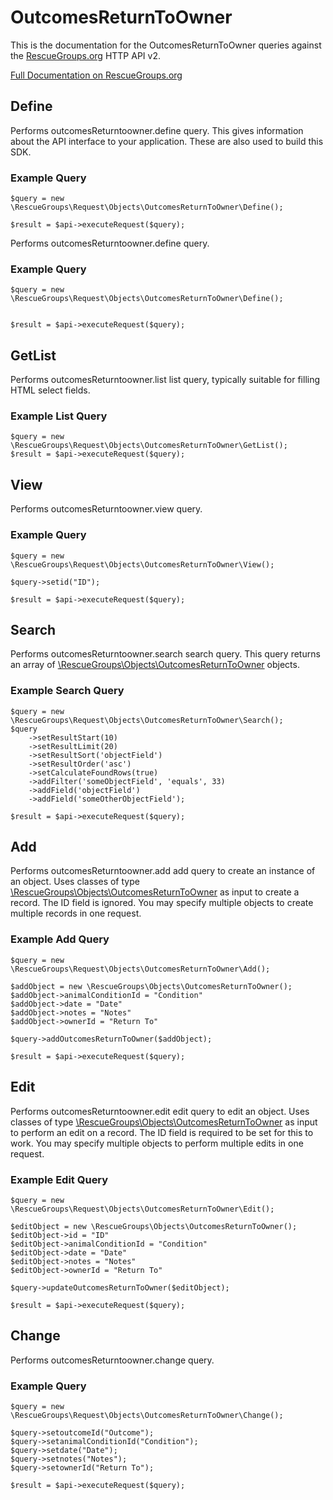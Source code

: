 # OutcomesReturnToOwner

This is the documentation for the OutcomesReturnToOwner queries against the [RescueGroups.org](https://www.rescuegroups.org/) HTTP API v2.

[Full Documentation on RescueGroups.org](https://userguide.rescuegroups.org/display/APIDG/Object+definitions#Objectdefinitions-outcomesReturntoowner)

## Define
Performs outcomesReturntoowner.define query. This gives information about the API interface to your application. These are also used to build this SDK.

### Example Query

    $query = new \RescueGroups\Request\Objects\OutcomesReturnToOwner\Define();

    $result = $api->executeRequest($query);
Performs outcomesReturntoowner.define query.

### Example Query

    $query = new \RescueGroups\Request\Objects\OutcomesReturnToOwner\Define();


    $result = $api->executeRequest($query);

## GetList
Performs outcomesReturntoowner.list list query, typically suitable for filling HTML select fields.

### Example List Query

    $query = new \RescueGroups\Request\Objects\OutcomesReturnToOwner\GetList();
    $result = $api->executeRequest($query);
## View
Performs outcomesReturntoowner.view query.

### Example Query

    $query = new \RescueGroups\Request\Objects\OutcomesReturnToOwner\View();

    $query->setid("ID");

    $result = $api->executeRequest($query);

## Search
Performs outcomesReturntoowner.search search query. This query returns an array of [\RescueGroups\Objects\OutcomesReturnToOwner](../../../src/Objects/OutcomesReturnToOwner.php) objects.

### Example Search Query

    $query = new \RescueGroups\Request\Objects\OutcomesReturnToOwner\Search();
    $query
        ->setResultStart(10)
        ->setResultLimit(20)
        ->setResultSort('objectField')
        ->setResultOrder('asc')
        ->setCalculateFoundRows(true)
        ->addFilter('someObjectField', 'equals', 33)
        ->addField('objectField')
        ->addField('someOtherObjectField');

    $result = $api->executeRequest($query);
## Add
Performs outcomesReturntoowner.add add query to create an instance of an object. Uses classes of type [\RescueGroups\Objects\OutcomesReturnToOwner](../../../src/Objects/OutcomesReturnToOwner.php) as input to create a record. The ID field is ignored. You may specify multiple objects to create multiple records in one request.

### Example Add Query

    $query = new \RescueGroups\Request\Objects\OutcomesReturnToOwner\Add();

    $addObject = new \RescueGroups\Objects\OutcomesReturnToOwner();
    $addObject->animalConditionId = "Condition"
    $addObject->date = "Date"
    $addObject->notes = "Notes"
    $addObject->ownerId = "Return To"

    $query->addOutcomesReturnToOwner($addObject);

    $result = $api->executeRequest($query);
## Edit
Performs outcomesReturntoowner.edit edit query to edit an object. Uses classes of type [\RescueGroups\Objects\OutcomesReturnToOwner](../../../src/Objects/OutcomesReturnToOwner.php) as input to perform an edit on a record. The ID field is required to be set for this to work. You may specify multiple objects to perform multiple edits in one request.

### Example Edit Query

    $query = new \RescueGroups\Request\Objects\OutcomesReturnToOwner\Edit();

    $editObject = new \RescueGroups\Objects\OutcomesReturnToOwner();
    $editObject->id = "ID"
    $editObject->animalConditionId = "Condition"
    $editObject->date = "Date"
    $editObject->notes = "Notes"
    $editObject->ownerId = "Return To"

    $query->updateOutcomesReturnToOwner($editObject);

    $result = $api->executeRequest($query);
## Change
Performs outcomesReturntoowner.change query.

### Example Query

    $query = new \RescueGroups\Request\Objects\OutcomesReturnToOwner\Change();

    $query->setoutcomeId("Outcome");
    $query->setanimalConditionId("Condition");
    $query->setdate("Date");
    $query->setnotes("Notes");
    $query->setownerId("Return To");

    $result = $api->executeRequest($query);

